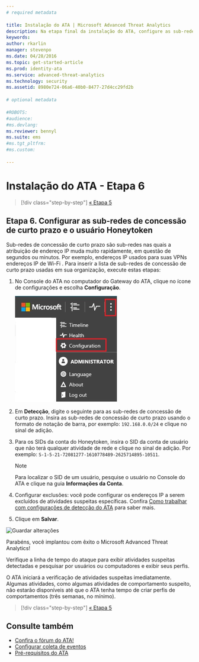 ```yaml
---
# required metadata

title: Instalação do ATA | Microsoft Advanced Threat Analytics
description: Na etapa final da instalação do ATA, configure as sub-redes de concessão de curto prazo e o usuário Honeytoken.
keywords:
author: rkarlin
manager: stevenpo
ms.date: 04/28/2016
ms.topic: get-started-article
ms.prod: identity-ata
ms.service: advanced-threat-analytics
ms.technology: security
ms.assetid: 8980e724-06a6-40b0-8477-27d4cc29fd2b

# optional metadata

#ROBOTS:
#audience:
#ms.devlang:
ms.reviewer: bennyl
ms.suite: ems
#ms.tgt_pltfrm:
#ms.custom:

---
```


# Instalação do ATA - Etapa 6

>[!div class="step-by-step"]
[« Etapa 5](install-ata-step5.md)

## Etapa 6. Configurar as sub-redes de concessão de curto prazo e o usuário Honeytoken
Sub-redes de concessão de curto prazo são sub-redes nas quais a atribuição de endereço IP muda muito rapidamente, em questão de segundos ou minutos. Por exemplo, endereços IP usados para suas VPNs endereços IP de Wi-Fi . Para inserir a lista de sub-redes de concessão de curto prazo usadas em sua organização, execute estas etapas:

1.  No Console do ATA no computador do Gateway do ATA, clique no ícone de configurações e escolha **Configuração**.

    ![Definições de configurações do ATA](media/ATA-config-icon.JPG)

2.  Em **Detecção**, digite o seguinte para as sub-redes de concessão de curto prazo. Insira as sub-redes de concessão de curto prazo usando o formato de notação de barra, por exemplo: `192.168.0.0/24` e clique no sinal de adição.

3.  Para os SIDs da conta do Honeytoken, insira o SID da conta de usuário que não terá qualquer atividade de rede e clique no sinal de adição. Por exemplo: `S-1-5-21-72081277-1610778489-2625714895-10511`.

    > [!NOTE]
    > Para localizar o SID de um usuário, pesquise o usuário no Console do ATA e clique na guia **Informações da Conta**. 

4.  Configurar exclusões: você pode configurar os endereços IP a serem excluídos de atividades suspeitas específicas. Confira [Como trabalhar com configurações de detecção do ATA](working-with-detection-settings.md) para saber mais.

5.  Clique em **Salvar**.

![Guardar alterações](media/ATA-VPN-Subnets.JPG)

Parabéns, você implantou com êxito o Microsoft Advanced Threat Analytics!

Verifique a linha de tempo do ataque para exibir atividades suspeitas detectadas e pesquisar por usuários ou computadores e exibir seus perfis.

O ATA iniciará a verificação de atividades suspeitas imediatamente. Algumas atividades, como algumas atividades de comportamento suspeito, não estarão disponíveis até que o ATA tenha tempo de criar perfis de comportamentos (três semanas, no mínimo).


>[!div class="step-by-step"]
[« Etapa 5](install-ata-step5.md)


## Consulte também

- [Confira o fórum do ATA!](https://social.technet.microsoft.com/Forums/security/en-US/home?forum=mata)
- [Configurar coleta de eventos](configure-event-collection.md)
- [Pré-requisitos do ATA](/advanced-threat-analytics/plan-design/ata-prerequisites)



<!--HONumber=May16_HO1-->


